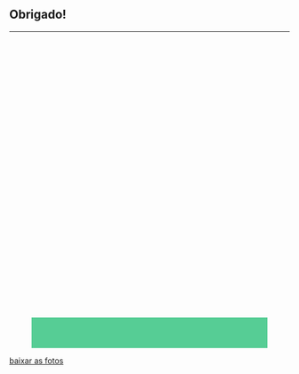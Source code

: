 <style>

.trs {-webkit-transition:all ease-out 0.5s;
    -moz-transition:all ease-out 0.5s;
    -o-transition:all ease-out 0.5s;
    -ms-transition:all ease-out 0.5s;
    transition:all ease-out 0.5s;}  
#slider {position: relative; z-index: 1;}
#slider a { position: absolute; top: 0; left: 0; opacity: 0;filter:alpha(opacity=0);}
.ativo {opacity: 1!important; filter:alpha(opacity=100)!important;}

/*controladores*/

.next, .prev {background: #56CD95; cursor: pointer; opacity: 0;filter:alpha(opacity=0); position: absolute; bottom: 40%; width: 43px; height: 43px; z-index: 5;}

.next {right: 10px;}
.next:before,.next:after {left: 21px;}
.next:before {
    -webkit-transform: rotate(-42deg);
    top: 5px;
}
.next:after {
    -webkit-transform: rotate(-132deg);
    top: 19px;
}
.next:before,.next:after,.prev:before,.prev:after {content: "";
    height: 20px;
    background: #fff;
    width: 1px;
    position: absolute;
}
.prev {left: 10px;}
.prev:before,.prev:after {left: 18px;}
.prev:before {
    -webkit-transform: rotate(42deg);
    top: 5px;
}
.prev:after {
    -webkit-transform: rotate(132deg);
    top: 19px;
}

figure:hover span {opacity: 0.76;filter:alpha(opacity=76);}
figure {
    max-width: 937px;
    height: 554px;
    position: relative;
    overflow: hidden;
//    margin: 50px auto;
}

figcaption {padding-left: 20px;color: #fff; font-family: "Kaushan Script","Lato","arial"; font-size: 18px; background: #56CD95; width: 100%; position: absolute; bottom: 0; left: 0; line-height: 55px; height: 55px; z-index: 5}

</style>

<section id="registration" class="no-padding">
<div class="container">
    <div class="row">
        <div class="col-lg-12 text-center">
            <h2 class="section-heading">Obrigado!</h2>
            <hr class="primary">
        </div>
    </div>
</div>

<div class="container-fluid">
    <div class="row">
      <div class="col-lg-8 col-lg-offset-2 text-center">
<figure>
   <span class="trs next"></span>
   <span class="trs prev"></span>

   <div id="slider">
      <a href="img/fotos/1.jpg" class="trs"><img width="100%" src="img/fotos/thumbs/1.jpg" alt="Foi um prazer tê-lo conosco! Já estamos lhe esperando de volta em 2018..." /></a>
      <a href="img/fotos/2.jpg" class="trs"><img width="100%" src="img/fotos/thumbs/2.jpg" alt="Auditório cheio para a abertura!" /></a>
      <a href="img/fotos/3.jpg" class="trs"><img width="100%" src="img/fotos/thumbs/3.jpg" alt="A abertura da III SEENG" /></a>
      <a href="img/fotos/4.jpg" class="trs"><img width="100%" src="img/fotos/thumbs/4.jpg" alt="Primeira palestra" /></a>
      <a href="img/fotos/6.jpg" class="trs"><img width="100%" src="img/fotos/thumbs/6.jpg" alt="Outra palestra" /></a>
      <a href="img/fotos/7.jpg" class="trs"><img width="100%" src="img/fotos/thumbs/7.jpg" alt="Mais palestra" /></a>
      <a href="img/fotos/8.jpg" class="trs"><img width="100%" src="img/fotos/thumbs/8.jpg" alt="Mais uma..." /></a>
      <a href="img/fotos/9.jpg" class="trs"><img width="100%" src="img/fotos/thumbs/9.jpg" alt="Foram 15 palestras e 9 minicursos ao todo" /></a>
      <a href="img/fotos/10.jpg" class="trs"><img width="100%" src="img/fotos/thumbs/10.jpg" alt="Encerramento da III SEENG, com o Coral da UFRPE" /></a>
      <a href="#" class="trs"><img width="100%" src="img/fotos/thumbs/11.jpg" alt="Os monitores! (foram 40...)" /></a>
   </div>

   <figcaption></figcaption>
</figure>

<a href="img/fotos/fotos.zip">baixar as fotos</a><br /><br />
<script type="text/javascript">
function setaImagem(){
    var settings = {
        primeiraImg: function(){
            elemento = document.querySelector("#slider a:first-child");
            elemento.classList.add("ativo");
            this.legenda(elemento);
        },

        slide: function(){
            elemento = document.querySelector(".ativo");

            if(elemento.nextElementSibling){
                elemento.nextElementSibling.classList.add("ativo");
                settings.legenda(elemento.nextElementSibling);
                elemento.classList.remove("ativo");
            }else{
                elemento.classList.remove("ativo");
                settings.primeiraImg();
            }

        },

        proximo: function(){
            clearInterval(intervalo);
            elemento = document.querySelector(".ativo");

            if(elemento.nextElementSibling){
                elemento.nextElementSibling.classList.add("ativo");
                settings.legenda(elemento.nextElementSibling);
                elemento.classList.remove("ativo");
            }else{
                elemento.classList.remove("ativo");
                settings.primeiraImg();
            }
            intervalo = setInterval(settings.slide,4000);
        },

        anterior: function(){
            clearInterval(intervalo);
            elemento = document.querySelector(".ativo");

            if(elemento.previousElementSibling){
                elemento.previousElementSibling.classList.add("ativo");
                settings.legenda(elemento.previousElementSibling);
                elemento.classList.remove("ativo");
            }else{
                elemento.classList.remove("ativo");                     
                elemento = document.querySelector("#slider a:last-child");
                elemento.classList.add("ativo");
                this.legenda(elemento);
            }
            intervalo = setInterval(settings.slide,4000);
        },

        legenda: function(obj){
            var legenda = obj.querySelector("img").getAttribute("alt");
            var link = obj.getAttribute("href");
            obj.onclick="window.location = '" + link + "'";
            document.querySelector("figcaption").innerHTML = legenda;
        }

    }

    //chama o slide
    settings.primeiraImg();

    //chama a legenda
    settings.legenda(elemento);

    //chama o slide à um determinado tempo
    var intervalo = setInterval(settings.slide,4000);
    document.querySelector(".next").addEventListener("click",settings.proximo,false);
    document.querySelector(".prev").addEventListener("click",settings.anterior,false);
}

window.addEventListener("load",setaImagem,false);
</script>





  </div>
  </div>
</div>

</section>
